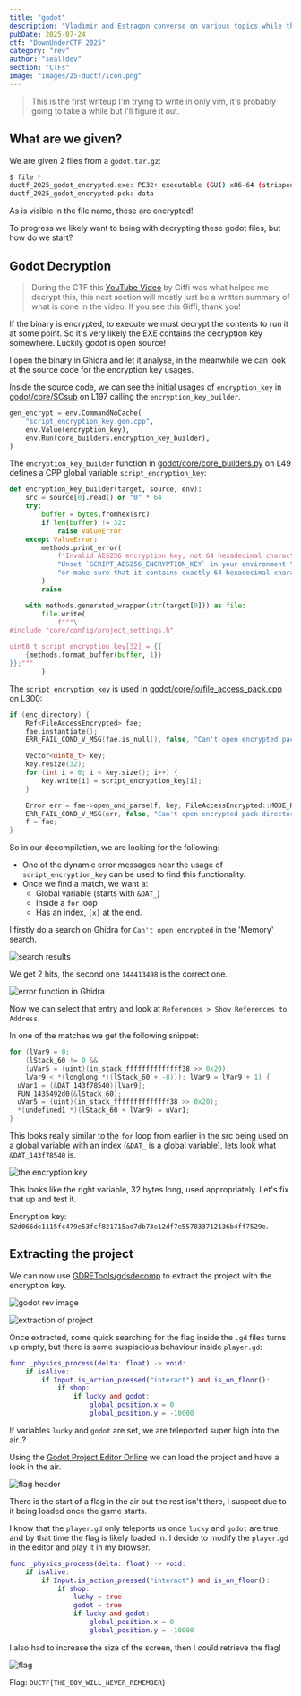 ```yaml
---
title: "godot"
description: "Vladimir and Estragon converse on various topics while they wait for a man named Godot. While they wait, Pozzo is on his way to the market to sell his slave, Lucky." 
pubDate: 2025-07-24
ctf: "DownUnderCTF 2025"
category: "rev"
author: "sealldev"
section: "CTFs"
image: "images/25-ductf/icon.png"
---
```


> This is the first writeup I'm trying to write in only vim, it's probably going to take a while but I'll figure it out.

## What are we given?

We are given 2 files from a `godot.tar.gz`:
```bash
$ file *
ductf_2025_godot_encrypted.exe: PE32+ executable (GUI) x86-64 (stripped to external PDB), for MS Windows
ductf_2025_godot_encrypted.pck: data
```

As is visible in the file name, these are encrypted!

To progress we likely want to being with decrypting these godot files, but how do we start?

## Godot Decryption

> During the CTF this [YouTube Video](https://youtu.be/fWjuFmYGoSY) by Giffi was what helped me decrypt this, this next section will mostly just be a written summary of what is done in the video. If you see this Giffi, thank you!

If the binary is encrypted, to execute we must decrypt the contents to run it at some point. So it's very likely the EXE contains the decryption key somewhere. Luckily godot is open source!

I open the binary in Ghidra and let it analyse, in the meanwhile we can look at the source code for the encryption key usages.

Inside the source code, we can see the initial usages of `encryption_key` in [godot/core/SCsub](https://github.com/godotengine/godot/blob/037956dbc953d330d6a4da0f87102a1f82f55d62/core/SCsub#L197) on L197 calling the `encryption_key_builder`.

```python
gen_encrypt = env.CommandNoCache(
    "script_encryption_key.gen.cpp",
    env.Value(encryption_key),
    env.Run(core_builders.encryption_key_builder),
)
```

The `encryption_key_builder` function in [godot/core/core_builders.py](https://github.com/godotengine/godot/blob/037956dbc953d330d6a4da0f87102a1f82f55d62/core/core_builders.py#L49) on L49 defines a CPP global variable `script_encryption_key`:

```python
def encryption_key_builder(target, source, env):
    src = source[0].read() or "0" * 64
    try:
        buffer = bytes.fromhex(src)
        if len(buffer) != 32:
            raise ValueError
    except ValueError:
        methods.print_error(
            f'Invalid AES256 encryption key, not 64 hexadecimal characters: "{src}".\n'
            "Unset `SCRIPT_AES256_ENCRYPTION_KEY` in your environment "
            "or make sure that it contains exactly 64 hexadecimal characters."
        )
        raise

    with methods.generated_wrapper(str(target[0])) as file:
        file.write(
            f"""\
#include "core/config/project_settings.h"

uint8_t script_encryption_key[32] = {{
	{methods.format_buffer(buffer, 1)}
}};"""
        )
```

The `script_encryption_key` is used in [godot/core/io/file_access_pack.cpp](https://github.com/godotengine/godot/blob/037956dbc953d330d6a4da0f87102a1f82f55d62/core/io/file_access_pack.cpp#L300) on L300:
```cpp
if (enc_directory) {
    Ref<FileAccessEncrypted> fae;
    fae.instantiate();
    ERR_FAIL_COND_V_MSG(fae.is_null(), false, "Can't open encrypted pack directory.");

    Vector<uint8_t> key;
    key.resize(32);
    for (int i = 0; i < key.size(); i++) {
        key.write[i] = script_encryption_key[i];
    }

    Error err = fae->open_and_parse(f, key, FileAccessEncrypted::MODE_READ, false);
    ERR_FAIL_COND_V_MSG(err, false, "Can't open encrypted pack directory.");
    f = fae;
}
```

So in our decompilation, we are looking for the following:
- One of the dynamic error messages near the usage of `script_encryption_key` can be used to find this functionality.
- Once we find a match, we want a:
    - Global variable (starts with `&DAT_`)
    - Inside a `for` loop
    - Has an index, `[x]` at the end.

I firstly do a search on Ghidra for `Can't open encrypted` in the 'Memory' search.


![search results](images/25-ductf/search.png)

We get 2 hits, the second one `144413498` is the correct one. 


![error function in Ghidra](images/25-ductf/error-func.png)

Now we can select that entry and look at `References > Show References to Address`.

In one of the matches we get the following snippet:
```c
for (lVar9 = 0;
    (lStack_60 != 0 &&
    (uVar5 = (uint)(in_stack_ffffffffffffff38 >> 0x20),
    lVar9 < *(longlong *)(lStack_60 + -8))); lVar9 = lVar9 + 1) {
  uVar1 = (&DAT_143f78540)[lVar9];
  FUN_1435492d0(&lStack_60);
  uVar5 = (uint)(in_stack_ffffffffffffff38 >> 0x20);
  *(undefined1 *)(lStack_60 + lVar9) = uVar1;
}
```

This looks really similar to the `for` loop from earlier in the src being used on a global variable with an index (`&DAT_` is a global variable), lets look what `&DAT_143f78540` is.


![the encryption key](images/25-ductf/key.png)

This looks like the right variable, 32 bytes long, used appropriately. Let's fix that up and test it.

Encryption key: `52d066de1115fc479e53fcf821715ad7db73e12df7e557833712136b4ff7529e`.

## Extracting the project
We can now use [GDRETools/gdsdecomp](https://github.com/GDRETools/gdsdecomp) to extract the project with the encryption key.


![godot rev image](images/25-ductf/godot-rev.png)


![extraction of project](images/25-ductf/extract-project.png)

Once extracted, some quick searching for the flag inside the `.gd` files turns up empty, but there is some suspiscious behaviour inside `player.gd`:

```gd
func _physics_process(delta: float) -> void:
	if isAlive:
		if Input.is_action_pressed("interact") and is_on_floor():
			if shop:
				if lucky and godot:
					global_position.x = 0
					global_position.y = -10000
```

If variables `lucky` and `godot` are set, we are teleported super high into the air..?

Using the [Godot Project Editor Online](https://editor.godotengine.org/) we can load the project and have a look in the air.


![flag header](images/25-ductf/flagheader.png)

There is the start of a flag in the air but the rest isn't there, I suspect due to it being loaded once the game starts.

I know that the `player.gd` only teleports us once `lucky` and `godot` are true, and by that time the flag is likely loaded in. I decide to modify the `player.gd` in the editor and play it in my browser. 


```gd
func _physics_process(delta: float) -> void:
	if isAlive:
		if Input.is_action_pressed("interact") and is_on_floor():
			if shop:
                lucky = true
                godot = true
				if lucky and godot:
					global_position.x = 0
					global_position.y = -10000
```

I also had to increase the size of the screen, then I could retrieve the flag!


![flag](images/25-ductf/flag.png)

Flag: `DUCTF{THE_BOY_WILL_NEVER_REMEMBER}`
